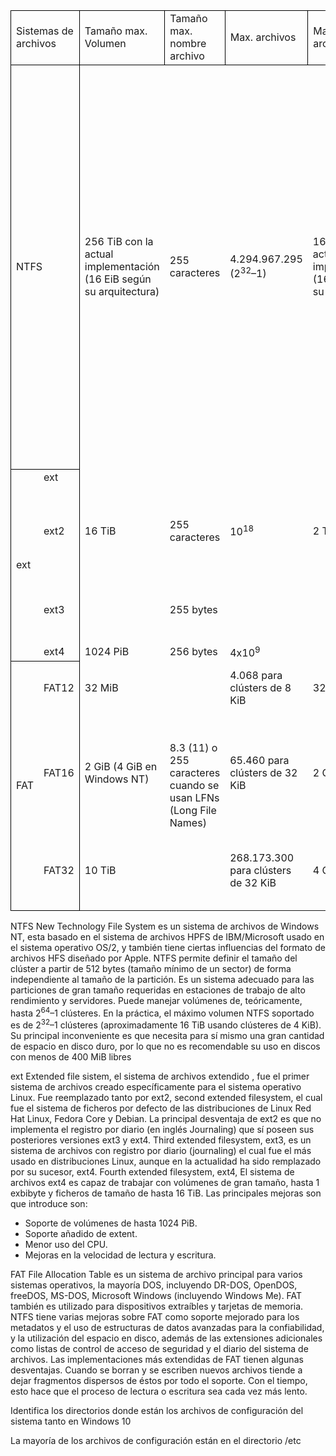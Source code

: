 <table style="border-collapse: collapse; width: 100%">
        <tr><td colspan="2" style="border-color: black; border-style: solid; border-width: 1px">Sistemas de archivos</td><td style="border-color: black; border-style: solid; border-width: 1px">Tamaño max. Volumen</td><td style="border-color: black; border-style: solid; border-width: 1px">Tamaño max. nombre archivo</td><td style="border-color: black; border-style: solid; border-width: 1px">Max. archivos</td><td style="border-color: black; border-style: solid; border-width: 1px">Max. dimension archivo</td><td style="border-color: black; border-style: solid; border-width: 1px">Soporte</td></tr>
        <tr><td colspan="2" style="border-color: black; border-style: solid; border-width: 1px">NTFS</td><td>256 TiB con la actual implementación (16 EiB según su arquitectura)</td><td>255 caracteres</td><td>4.294.967.295 (2<sup>32</sup>–1)</td><td>16 TiB con la actual implementación (16 EiB según su arquitectura)</td><td>Familia Windows NT (Windows NT 3.1 a Windows NT 4.0, Windows 2000, Windows XP, Windows Server 2003, Windows Vista, Windows Server 2008, Windows 7, Windows 8, Windows 8.1, Windows Server 2008 R2, Windows 10), Mac OS X, Linux</td></tr>
        <tr><td rowspan="4" style="border-color: black; border-width: 1px; border-top-style: solid; border-bottom-style: solid; border-left-style: solid">ext</td><td style="border-color: black; border-width: 1px; border-top-style: solid; border-right-style: solid">ext</td><td></td></tr>
        <tr><td style="border-color: black; border-width: 1px; border-right-style: solid">ext2</td><td>16 TiB</td><td>255 caracteres</td><td>10<sup>18</sup></td><td>2 TiB</td><td>Linux, BSD, Windows (mediante IFS), Mac OS X, AmayaOS</td></tr>
        <tr><td style="border-color: black; border-width: 1px; border-right-style: solid">ext3</td><td></td><td>255 bytes</td><td></td><td></td><td>Linux, BSD, Windows (a través de IFS)</td></tr>
        <tr><td style="border-color: black; border-width: 1px; border-right-style: solid; border-bottom-style: solid">ext4</td><td>1024 PiB</td><td>256 bytes</td><td>4x10<sup>9</sup></td><td></td><td>Linux</td></tr>
        <tr><td rowspan="3" style="border-color: black; border-width: 1px; border-top-style: solid; border-bottom-style: solid; border-left-style: solid">FAT</td><td style="border-color: black; border-width: 1px; border-right-style: solid">FAT12</td><td>32 MiB</td><td rowspan="3">8.3 (11) o 255 caracteres cuando se usan LFNs (Long File Names)</td><td>4.068 para clústers de 8 KiB</td><td>32 MiB</td><td>MS-DOS, MS-DOS 2.0, MS-DOS 3.0</td></tr>
        <tr><td style="border-color: black; border-width: 1px; border-right-style: solid">FAT16</td><td>2 GiB (4 GiB en Windows NT)</td><td>65.460 para clústers de 32 KiB</td><td>2 GiB</td><td>MS-DOS 4.0, Windows NT, Windows 98 (solo lectura y escritura en disco)</td></tr>
        <tr><td style="border-color: black; border-width: 1px; border-bottom-style: solid; border-right-style: solid">FAT32</td><td>10 TiB</td><td>268.173.300 para clústers de 32 KiB</td><td>4 GiB - 1</td><td>Windows 95 OSR2, Windows 98, Windows 2000</td></tr>
    </table>


NTFS
New Technology File System es un sistema de archivos de Windows NT, esta basado en el sistema de archivos HPFS de IBM/Microsoft usado en el sistema operativo OS/2, y también tiene ciertas influencias del formato de archivos HFS diseñado por Apple.
NTFS permite definir el tamaño del clúster a partir de 512 bytes (tamaño mínimo de un sector) de forma independiente al tamaño de la partición.
Es un sistema adecuado para las particiones de gran tamaño requeridas en estaciones de trabajo de alto rendimiento y servidores. Puede manejar volúmenes de, teóricamente, hasta 2<sup>64</sup>–1 clústeres. En la práctica, el máximo volumen NTFS soportado es de 2<sup>32</sup>–1 clústeres (aproximadamente 16 TiB usando clústeres de 4 KiB).
Su principal inconveniente es que necesita para sí mismo una gran cantidad de espacio en disco duro, por lo que no es recomendable su uso en discos con menos de 400 MiB libres

ext
Extended file sistem, el sistema de archivos extendido , fue el primer sistema de archivos creado específicamente para el sistema operativo Linux.
Fue reemplazado tanto por ext2, second extended filesystem, el cual fue el sistema de ficheros por defecto de las distribuciones de Linux Red Hat Linux, Fedora Core y Debian. La principal desventaja de ext2 es que no implementa el registro por diario (en inglés Journaling) que sí poseen sus posteriores versiones ext3 y ext4.
Third extended filesystem, ext3, es un sistema de archivos con registro por diario (journaling) el cual fue el más usado en distribuciones Linux, aunque en la actualidad ha sido remplazado por su sucesor, ext4.
Fourth extended filesystem, ext4, El sistema de archivos ext4 es capaz de trabajar con volúmenes de gran tamaño, hasta 1 exbibyte y ficheros de tamaño de hasta 16 TiB.
Las principales mejoras son que introduce son:

+ Soporte de volúmenes de hasta 1024 PiB.
+ Soporte añadido de extent.
+ Menor uso del CPU.
+ Mejoras en la velocidad de lectura y escritura.


FAT
File Allocation Table es un sistema de archivo principal para varios sistemas operativos, la mayoría DOS, incluyendo DR-DOS, OpenDOS, freeDOS, MS-DOS, Microsoft Windows (incluyendo Windows Me). FAT también es utilizado para dispositivos extraíbles y tarjetas de memoria.
NTFS tiene varias mejoras sobre FAT como soporte mejorado para los metadatos y el uso de estructuras de datos avanzadas para la confiabilidad, y la utilización del espacio en disco, además de las extensiones adicionales como listas de control de acceso de seguridad y el diario del sistema de archivos. Las implementaciones más extendidas de FAT tienen algunas desventajas. Cuando se borran y se escriben nuevos archivos tiende a dejar fragmentos dispersos de éstos por todo el soporte. Con el tiempo, esto hace que el proceso de lectura o escritura sea cada vez más lento.



Identifica los directorios donde están los archivos de configuración del sistema tanto en Windows 10

La mayoría de los archivos de configuración están en el directorio /etc
